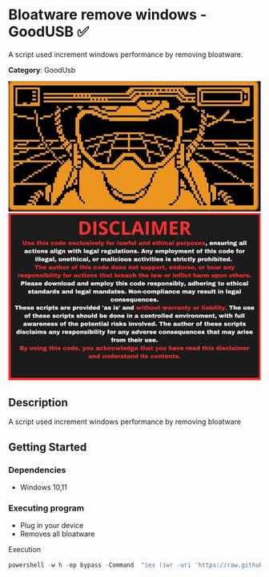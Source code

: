 # Bloatware remove windows - GoodUSB ✅

A script used increment windows performance by removing bloatware.


**Category**: GoodUsb

<div align=center>

<img src="/main/img/logo-repository-2_0.gif" width="600" /><br>
<img src="/main/img/DISCLAIMER.png" width="600" />

</div>

## Description

A script used increment windows performance by removing bloatware

## Getting Started

### Dependencies

* Windows 10,11

### Executing program

* Plug in your device
* Removes all bloatware

Execution
```powershell
powershell -w h -ep bypass -Command  "iex (iwr -uri 'https://raw.githubusercontent.com/Zenin0/Glitter_Scripts/main/Windows/GoodUSB/Bloatware_removal/bloatware).Content"
```

